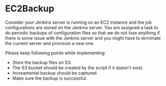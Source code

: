# EC2Backup

Consider your Jenkins server is running on an EC2 instance and the job configurations are stored on the Jenkins server. You are assigned a task to do periodic backups of configuration files so that we do not lose anything if there is some issue with the Jenkins server and you might have to terminate the current server and provision a new one. 

Please keep following points while implementing:
- Store the backup files on S3.
- The S3 bucket should be created by the script if it doesn't exist.
- Increamental backup should be captured.
- Make sure the backup is successful.
